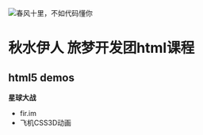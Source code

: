 ![春风十里，不如代码懂你](https://timgsa.baidu.com/timg?image&quality=80&size=b9999_10000&sec=1509596266846&di=127391a8dc305f4691e2c2d6c65a5078&imgtype=0&src=http%3A%2F%2Fuploads.xuexila.com%2Fallimg%2F1708%2F1105-1FPG00413.jpg)
# 秋水伊人 旅梦开发团html课程

## html5 demos

**星球大战**

- fir.im  
- 飞机CSS3D动画

